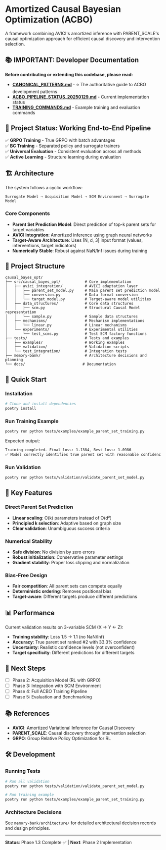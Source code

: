 # Amortized Causal Bayesian Optimization (ACBO)

A framework combining AVICI's amortized inference with PARENT_SCALE's causal optimization approach for efficient causal discovery and intervention selection.

## 📚 IMPORTANT: Developer Documentation

**Before contributing or extending this codebase, please read:**
- [**CANONICAL_PATTERNS.md**](CANONICAL_PATTERNS.md) - ⭐ The authoritative guide to ACBO development patterns
- [**ACBO_PIPELINE_STATUS_20250129.md**](ACBO_PIPELINE_STATUS_20250129.md) - Current implementation status
- [**TRAINING_COMMANDS.md**](TRAINING_COMMANDS.md) - Example training and evaluation commands

## 🎯 Project Status: Working End-to-End Pipeline

✅ **GRPO Training** - True GRPO with batch advantages  
✅ **BC Training** - Separated policy and surrogate trainers  
✅ **Universal Evaluation** - Consistent evaluation across all methods  
✅ **Active Learning** - Structure learning during evaluation  

## 🏗️ Architecture

The system follows a cyclic workflow:
```
Surrogate Model → Acquisition Model → SCM Environment → Surrogate Model
```

### Core Components

- **Parent Set Prediction Model**: Direct prediction of top-k parent sets for target variables
- **AVICI Integration**: Amortized inference using graph neural networks  
- **Target-Aware Architecture**: Uses [N, d, 3] input format (values, interventions, target indicators)
- **Numerically Stable**: Robust against NaN/Inf issues during training

## 📁 Project Structure

```
causal_bayes_opt/
├── src/causal_bayes_opt/           # Core implementation
│   ├── avici_integration/          # AVICI adaptation layer
│   │   ├── parent_set_model.py     # Main parent set prediction model
│   │   ├── conversion.py           # Data format conversion
│   │   └── target_model.py         # Target-aware model utilities
│   ├── data_structures/            # Core data structures
│   │   ├── scm.py                  # Structural Causal Model representation
│   │   └── sample.py               # Sample data structures
│   ├── mechanisms/                 # Mechanism implementations
│   │   └── linear.py               # Linear mechanisms
│   └── experiments/                # Experimental utilities
│       └── test_scms.py            # Test SCM factory functions
├── tests/                          # Tests and examples
│   ├── examples/                   # Working examples
│   ├── validation/                 # Validation scripts
│   └── test_integration/           # Integration tests
├── memory-bank/                    # Architecture decisions and planning
└── docs/                          # Documentation
```

## 🚀 Quick Start

### Installation

```bash
# Clone and install dependencies
poetry install
```

### Run Training Example

```bash
poetry run python tests/examples/example_parent_set_training.py
```

Expected output:
```bash
Training completed. Final loss: 1.1384, Best loss: 1.0986
✅ Model correctly identifies true parent set with reasonable confidence
```

### Run Validation

```bash
poetry run python tests/validation/validate_parent_set_model.py
```

## 🔬 Key Features

### Direct Parent Set Prediction
- **Linear scaling**: O(k) parameters instead of O(d²) 
- **Principled k selection**: Adaptive based on graph size
- **Clear validation**: Unambiguous success criteria

### Numerical Stability
- **Safe division**: No division by zero errors
- **Robust initialization**: Conservative parameter settings
- **Gradient stability**: Proper loss clipping and normalization

### Bias-Free Design
- **Fair competition**: All parent sets can compete equally
- **Deterministic ordering**: Removes positional bias
- **Target-aware**: Different targets produce different predictions

## 📊 Performance

Current validation results on 3-variable SCM (X → Y ← Z):
- **Training stability**: Loss 1.5 → 1.1 (no NaN/Inf)
- **Accuracy**: True parent set ranked #2 with 33.3% confidence
- **Uncertainty**: Realistic confidence levels (not overconfident)
- **Target specificity**: Different predictions for different targets

## 🔄 Next Steps

- [ ] Phase 2: Acquisition Model (RL with GRPO)  
- [ ] Phase 3: Integration with SCM Environment
- [ ] Phase 4: Full ACBO Training Pipeline
- [ ] Phase 5: Evaluation and Benchmarking

## 📚 References

- **AVICI**: Amortized Variational Inference for Causal Discovery
- **PARENT_SCALE**: Causal discovery through intervention selection
- **GRPO**: Group Relative Policy Optimization for RL

## 🛠️ Development

### Running Tests
```bash
# Run all validation
poetry run python tests/validation/validate_parent_set_model.py

# Run training example
poetry run python tests/examples/example_parent_set_training.py
```

### Architecture Decisions
See `memory-bank/architecture/` for detailed architectural decision records and design principles.

---

**Status**: Phase 1.3 Complete ✅ | **Next**: Phase 2 Implementation
